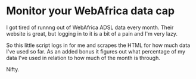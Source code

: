 # Monitor your WebAfrica data cap

I got tired of runnng out of WebAfrica ADSL data every month. Their website is great, but logging in to it is a bit of a pain and I'm very lazy.

So this little script logs in for me and scrapes the HTML for how much data I've used so far. As an added bonus it figures out what percentage of my data I've used in relation to how much of the month is through.

Nifty.

